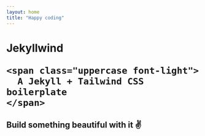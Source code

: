 ```yaml
---
layout: home
title: "Happy coding"
---
```


<div class="py-24 max-w-xl mx-auto text-center text-red-500">
  <h1 class="text-xl mb-12">
    <span class="text-4xl block">
      Jekyllwind
    </span>

    <span class="uppercase font-light">
      A Jekyll + Tailwind CSS boilerplate
    </span>
  </h1>

  <h2>Build something beautiful with it ✌️</h2>
</div>